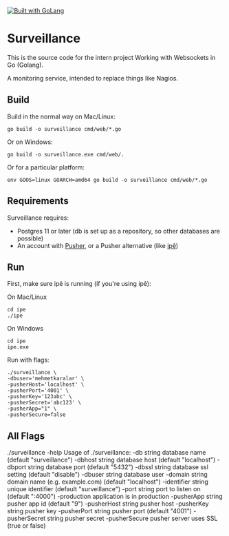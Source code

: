 <a href="https://golang.org"><img src="https://img.shields.io/badge/powered_by-Go-3362c2.svg?style=flat-square" alt="Built with GoLang"></a>


# Surveillance

This is the source code for the intern project Working with Websockets in Go (Golang).

A monitoring service, intended to replace things like Nagios.

## Build

Build in the normal way on Mac/Linux:

~~~
go build -o surveillance cmd/web/*.go
~~~

Or on Windows:

~~~
go build -o surveillance.exe cmd/web/.
~~~

Or for a particular platform:

~~~
env GOOS=linux GOARCH=amd64 go build -o surveillance cmd/web/*.go
~~~

## Requirements

Surveillance requires:
- Postgres 11 or later (db is set up as a repository, so other databases are possible)
- An account with [Pusher](https://pusher.com/), or a Pusher alternative 
(like [ipê](https://github.com/dimiro1/ipe))

## Run

First, make sure ipê is running (if you're using ipê):

On Mac/Linux
~~~
cd ipe
./ipe 
~~~

On Windows
~~~
cd ipe
ipe.exe
~~~

Run with flags:

~~~
./surveillance \
-dbuser='mehmetkaralar' \
-pusherHost='localhost' \
-pusherPort='4001' \
-pusherKey='123abc' \
-pusherSecret='abc123' \
-pusherApp="1" \
-pusherSecure=false
~~~~

## All Flags

./surveillance -help
Usage of ./surveillance:
  -db string
        database name (default "surveillance")
  -dbhost string
        database host (default "localhost")
  -dbport string
        database port (default "5432")
  -dbssl string
        database ssl setting (default "disable")
  -dbuser string
        database user
  -domain string
        domain name (e.g. example.com) (default "localhost")
  -identifier string
        unique identifier (default "surveillance")
  -port string
        port to listen on (default ":4000")
  -production
        application is in production
  -pusherApp string
        pusher app id (default "9")
  -pusherHost string
        pusher host
  -pusherKey string
        pusher key
  -pusherPort string
        pusher port (default "4001")
  -pusherSecret string
        pusher secret
   -pusherSecure
        pusher server uses SSL (true or false)
~~~~

